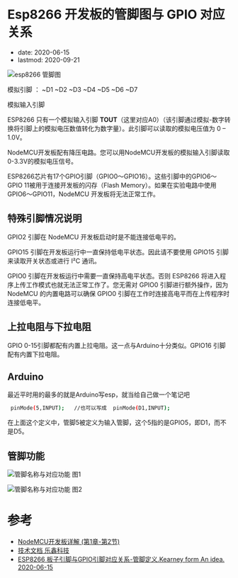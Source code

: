 # Esp8266 开发板的管脚图与 GPIO 对应关系
- date: 2020-06-15
- lastmod: 2020-09-21

![esp8266 管脚图](https://img-blog.csdnimg.cn/20200615211225201.PNG?x-oss-process=image/watermark,type_ZmFuZ3poZW5naGVpdGk,shadow_10,text_aHR0cHM6Ly9ibG9nLmNzZG4ubmV0L3dlaXhpbl80MzAzMTA5Mg==,size_16,color_FFFFFF,t_70#pic_center)

模拟引脚 ： ~D1 ~D2 ~D3  ~D4  ~D5  ~D6  ~D7

模拟输入引脚

ESP8266 只有一个模拟输入引脚 **TOUT**（这里对应A0）（该引脚通过模拟-数字转换将引脚上的模拟电压数值转化为数字量）。此引脚可以读取的模拟电压值为 0 – 1.0V。

NodeMCU开发板配有降压电路。您可以用NodeMCU开发板的模拟输入引脚读取0-3.3V的模拟电压信号。

ESP8266芯片有17个GPIO引脚（GPIO0～GPIO16）。这些引脚中的GPIO6～GPIO 11被用于连接开发板的闪存（Flash Memory）。如果在实验电路中使用 GPIO6～GPIO11，NodeMCU 开发板将无法正常工作。

## 特殊引脚情况说明

GPIO2 引脚在 NodeMCU 开发板启动时是不能连接低电平的。

GPIO15 引脚在开发板运行中一直保持低电平状态。因此请不要使用 GPIO15 引脚来读取开关状态或进行 I²C 通讯。

GPIO0 引脚在开发板运行中需要一直保持高电平状态。否则 ESP8266 将进入程序上传工作模式也就无法正常工作了。您无需对 GPIO0 引脚进行额外操作，因为 NodeMCU 的内置电路可以确保 GPIO0 引脚在工作时连接高电平而在上传程序时连接低电平。

## 上拉电阻与下拉电阻

GPIO 0-15引脚都配有内置上拉电阻。这一点与Arduino十分类似。GPIO16 引脚配有内置下拉电阻。

## Arduino
最近平时用的最多的就是Arduino写esp，就当给自己做一个笔记吧

```bash
 pinMode(5,INPUT);   //也可以写成  pinMode(D1,INPUT);
```
在上面这个定义中，管脚5被定义为输入管脚，这个5指的是GPIO5，即D1，而不是D5。

## 管脚功能

![管脚名称与对应功能 图1](https://img-blog.csdnimg.cn/2020061615421943.png?x-oss-process=image/watermark,type_ZmFuZ3poZW5naGVpdGk,shadow_10,text_aHR0cHM6Ly9ibG9nLmNzZG4ubmV0L3dlaXhpbl80MzAzMTA5Mg==,size_16,color_FFFFFF,t_70)

![管脚名称与对应功能 图2](https://img-blog.csdnimg.cn/20200616154223850.png?x-oss-process=image/watermark,type_ZmFuZ3poZW5naGVpdGk,shadow_10,text_aHR0cHM6Ly9ibG9nLmNzZG4ubmV0L3dlaXhpbl80MzAzMTA5Mg==,size_16,color_FFFFFF,t_70)

# 参考

- [NodeMCU开发板详解 (第1章-第2节)](http://www.taichi-maker.com/homepage/esp8266-nodemcu-iot/esp8266-nodemcu-tutorial-index/nodemcu-board/)
- [技术文档 乐鑫科技](https://www.espressif.com/zh-hans/support/documents/technical-documents?keys=8266&field_type_tid%5B%5D=14&field_type_tid%5B%5D=14)
- [ESP8266 板子引脚与GPIO引脚对应关系-管脚定义.Kearney form An idea. 2020-06-15](https://blog.csdn.net/weixin_43031092/article/details/106771413)
